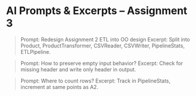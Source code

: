 # AI Prompts & Excerpts – Assignment 3

> Prompt: Redesign Assignment 2 ETL into OO design
Excerpt: Split into Product, ProductTransformer, CSVReader, CSVWriter, PipelineStats, ETLPipeline.

> Prompt: How to preserve empty input behavior?
Excerpt: Check for missing header and write only header in output.

> Prompt: Where to count rows?
Excerpt: Track in PipelineStats, increment at same points as A2.

